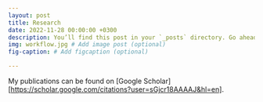 ```yaml
---
layout: post
title: Research
date: 2022-11-28 00:00:00 +0300
description: You’ll find this post in your `_posts` directory. Go ahead and edit it and re-build the site to see your changes. # Add post description (optional)
img: workflow.jpg # Add image post (optional)
fig-caption: # Add figcaption (optional)

---
```

My publications can be found on [Google Scholar] [https://scholar.google.com/citations?user=sGjcr18AAAAJ&hl=en].
